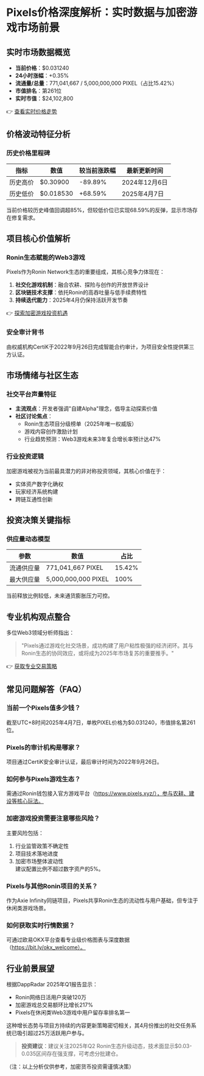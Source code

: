 # Pixels价格深度解析：实时数据与加密游戏市场前景  

## 实时市场数据概览  
- **当前价格**：$0.031240  
- **24小时涨幅**：+0.35%  
- **流通量/总量**：771,041,667 / 5,000,000,000 PIXEL（占比15.42%）  
- **市值排名**：第261位  
- **实时市值**：$24,102,800  

👉 [查看实时价格走势](https://bit.ly/okx_welcome)  

## 价格波动特征分析  
### 历史价格里程碑  
| 指标       | 数值       | 较当前涨跌幅 | 最新更新时间     |  
|------------|------------|--------------|------------------|  
| 历史高价   | $0.30900   | -89.89%      | 2024年12月6日    |  
| 历史低价   | $0.018530  | +68.59%      | 2025年4月7日     |  

当前价格较历史峰值回调超85%，但较低价位已实现68.59%的反弹，显示市场存在修复需求。  

## 项目核心价值解析  
### Ronin生态赋能的Web3游戏  
Pixels作为Ronin Network生态的重要组成，其核心竞争力体现在：  
1. **社交化游戏机制**：融合农耕、探险与创作的开放世界设计  
2. **区块链技术支撑**：依托Ronin的高吞吐量与低手续费特性  
3. **持续迭代能力**：2025年4月仍保持活跃开发节奏  

👉 [探索加密游戏投资机遇](https://bit.ly/okx_welcome)  

### 安全审计背书  
由权威机构CertiK于2022年9月26日完成智能合约审计，为项目安全性提供第三方认证。  

## 市场情绪与社区生态  
### 社交平台声量特征  
- **主流观点**：开发者强调"自建Alpha"理念，倡导主动探索价值  
- **社区讨论焦点**：  
  - Ronin生态项目分级榜单（2025年唯一权威版）  
  - 游戏内容创作激励计划  
  - 行业趋势预测：Web3游戏未来3年复合增长率预计达47%  

### 行业投资逻辑  
加密游戏被视为当前最具潜力的非对称投资领域，其核心价值在于：  
- 实体资产数字化确权  
- 玩家经济系统构建  
- 跨链互通性创新  

## 投资决策关键指标  
### 供应量动态模型  
| 参数         | 数值               | 占比   |  
|--------------|--------------------|--------|  
| 流通供应量   | 771,041,667 PIXEL  | 15.42% |  
| 最大供应量   | 5,000,000,000 PIXEL| 100%   |  

当前释放比例较低，未来通货膨胀压力可控。  

## 专业机构观点整合  
多位Web3领域分析师指出：  
> "Pixels通过游戏化社交场景，成功构建了用户粘性极强的经济闭环。其与Ronin生态的协同效应，或将成为2025年市场复苏的重要推手。"  

👉 [获取专业交易策略](https://bit.ly/okx_welcome)  

## 常见问题解答（FAQ）  

### 当前一个Pixels值多少钱？  
截至UTC+8时间2025年4月7日，单枚PIXEL价格为$0.031240，市值排名第261位。  

### Pixels的审计机构是哪家？  
项目通过CertiK安全审计认证，最后审计时间为2022年9月26日。  

### 如何参与Pixels游戏生态？  
需通过Ronin钱包接入官方游戏平台（https://www.pixels.xyz/），参与农耕、建设等核心玩法。  

### 加密游戏投资需要注意哪些风险？  
主要风险包括：  
1. 行业监管政策不确定性  
2. 项目技术落地进度  
3. 加密市场整体波动性  
建议配置比例不超过数字资产的5%。  

### Pixels与其他Ronin项目的关系？  
作为Axie Infinity同链项目，Pixels共享Ronin生态的流动性与用户基础，但专注于休闲类游戏场景。  

### 如何获取实时行情数据？  
可通过欧易OKX平台查看专业级价格图表与深度数据（https://bit.ly/okx_welcome）。  

## 行业前景展望  
根据DappRadar 2025年Q1报告显示：  
- Ronin网络日活用户突破120万  
- 加密游戏总交易额环比增长217%  
- Pixels在休闲类Web3游戏中用户留存率排名第一  

这种增长态势与项目方持续的内容更新策略密切相关，其4月份推出的社交任务系统已吸引超过25万活跃用户参与。  

> **投资建议**：建议关注2025年Q2 Ronin生态升级动态，技术面显示$0.03-0.035区间存在强支撑，可考虑分批建仓。  

（注：以上分析仅供参考，加密货币投资需谨慎决策）